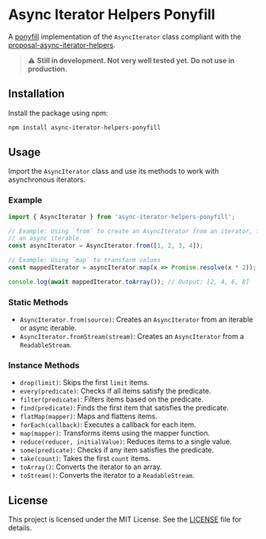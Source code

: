 # Async Iterator Helpers Ponyfill

A [ponyfill] implementation of the `AsyncIterator` class compliant with the [proposal-async-iterator-helpers].

> ⚠ **Still in development. Not very well tested yet. Do not use in production.**

[ponyfill]: https://github.com/sindresorhus/ponyfill
[proposal-async-iterator-helpers]: https://github.com/tc39/proposal-async-iterator-helpers

## Installation

Install the package using npm:

```bash
npm install async-iterator-helpers-ponyfill
```

## Usage

Import the `AsyncIterator` class and use its methods to work with asynchronous iterators.

### Example

```typescript
import { AsyncIterator } from 'async-iterator-helpers-ponyfill';

// Example: Using `from` to create an AsyncIterator from an iterator, from an iterable, from an async iterator, or from
// an async iterable.
const asyncIterator = AsyncIterator.from([1, 2, 3, 4]);

// Example: Using `map` to transform values
const mappedIterator = asyncIterator.map(x => Promise.resolve(x * 2));

console.log(await mappedIterator.toArray()); // Output: [2, 4, 6, 8]
```

### Static Methods

- `AsyncIterator.from(source)`: Creates an `AsyncIterator` from an iterable or async iterable.
- `AsyncIterator.fromStream(stream)`: Creates an `AsyncIterator` from a `ReadableStream`.

### Instance Methods

- `drop(limit)`: Skips the first `limit` items.
- `every(predicate)`: Checks if all items satisfy the predicate.
- `filter(predicate)`: Filters items based on the predicate.
- `find(predicate)`: Finds the first item that satisfies the predicate.
- `flatMap(mapper)`: Maps and flattens items.
- `forEach(callback)`: Executes a callback for each item.
- `map(mapper)`: Transforms items using the mapper function.
- `reduce(reducer, initialValue)`: Reduces items to a single value.
- `some(predicate)`: Checks if any item satisfies the predicate.
- `take(count)`: Takes the first `count` items.
- `toArray()`: Converts the iterator to an array.
- `toStream()`: Converts the iterator to a `ReadableStream`.

## License

This project is licensed under the MIT License. See the [LICENSE](./LICENSE) file for details.
